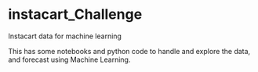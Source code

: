 # instacart_Challenge
Instacart data for machine learning

This has some notebooks and python code to handle and explore the data, and forecast using Machine Learning.
